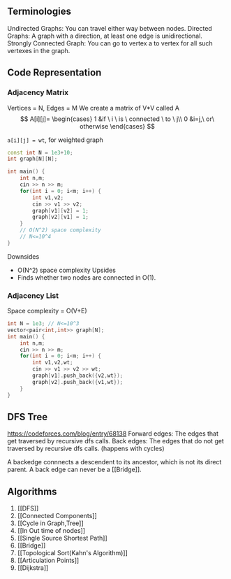 
## Terminologies
Undirected Graphs: You can travel either way between nodes.
Directed Graphs: A graph with a direction, at least one edge is unidirectional.
Strongly Connected Graph: You can go to vertex a to vertex for all such vertexes in the graph.

## Code Representation

### Adjacency Matrix
Vertices = N, Edges = M
We create a matrix of V\*V called A
$$
A[i][j]=
\begin{cases}
1 &if \ i \ is \ connected \ to \ j\\
0 &i=j,\ or\ otherwise
\end{cases}
$$

`a[i][j] = wt`, for weighted graph

```cpp
const int N = 1e3+10;
int graph[N][N];

int main() {
	int n,m;
	cin >> n >> m;
	for(int i = 0; i<m; i++) {
		int v1,v2;
		cin >> v1 >> v2;
		graph[v1][v2] = 1;
		graph[v2][v1] = 1;
	}
	// O(N^2) space complexity
	// N<=10^4
}
```

Downsides
- O(N^2) space complexity
Upsides
- Finds whether two nodes are connected in O(1).
### Adjacency List

Space complexity = O(V+E)

```cpp
int N = 1e3; // N<=10^3
vector<pair<int,int>> graph[N];
int main() {
	int n,m;
	cin >> n >> m;
	for(int i = 0; i<m; i++) {
		int v1,v2,wt;
		cin >> v1 >> v2 >> wt;
		graph[v1].push_back({v2,wt});
		graph[v2].push_back({v1,wt});
	}
}
```

## DFS Tree
https://codeforces.com/blog/entry/68138
Forward edges: The edges that get traversed by recursive dfs calls.
Back edges: The edges that do not get traversed by recursive dfs calls. (happens with cycles)

A backedge connnects a descendent to its ancestor, which is not its direct parent. A back edge can never be a [[Bridge]].
## Algorithms

 1. [[DFS]]
 2. [[Connected Components]]
 3. [[Cycle in Graph,Tree]]
 4. [[In Out time of nodes]]
 5. [[Single Source Shortest Path]]
 6. [[Bridge]]
 7. [[Topological Sort(Kahn's Algorithm)]]
 8. [[Articulation Points]]
 9. [[Dijkstra]]

